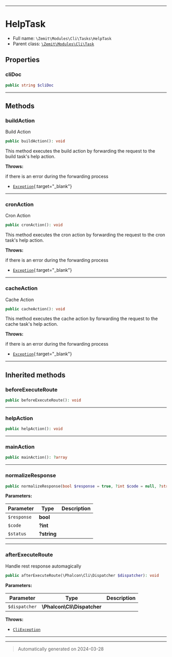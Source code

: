 ***

# HelpTask





* Full name: `\Zemit\Modules\Cli\Tasks\HelpTask`
* Parent class: [`\Zemit\Modules\Cli\Task`](../Task.md)



## Properties


### cliDoc



```php
public string $cliDoc
```






***

## Methods


### buildAction

Build Action

```php
public buildAction(): void
```

This method executes the build action by forwarding the request to the build task's help action.









**Throws:**
<p>if there is an error during the forwarding process</p>

- [`Exception`](https://docs.phalcon.io/latest/api/){:target="_blank"}



***

### cronAction

Cron Action

```php
public cronAction(): void
```

This method executes the cron action by forwarding the request to the cron task's help action.









**Throws:**
<p>if there is an error during the forwarding process</p>

- [`Exception`](https://docs.phalcon.io/latest/api/){:target="_blank"}



***

### cacheAction

Cache Action

```php
public cacheAction(): void
```

This method executes the cache action by forwarding the request to the cache task's help action.









**Throws:**
<p>if there is an error during the forwarding process</p>

- [`Exception`](https://docs.phalcon.io/latest/api/){:target="_blank"}



***


## Inherited methods


### beforeExecuteRoute



```php
public beforeExecuteRoute(): void
```












***

### helpAction



```php
public helpAction(): void
```












***

### mainAction



```php
public mainAction(): ?array
```












***

### normalizeResponse



```php
public normalizeResponse(bool $response = true, ?int $code = null, ?string $status = null): array
```








**Parameters:**

| Parameter | Type | Description |
|-----------|------|-------------|
| `$response` | **bool** |  |
| `$code` | **?int** |  |
| `$status` | **?string** |  |





***

### afterExecuteRoute

Handle rest response automagically

```php
public afterExecuteRoute(\Phalcon\Cli\Dispatcher $dispatcher): void
```








**Parameters:**

| Parameter | Type | Description |
|-----------|------|-------------|
| `$dispatcher` | **\Phalcon\Cli\Dispatcher** |  |




**Throws:**

- [`CliException`](../../../Exception/CliException.md)



***


***
> Automatically generated on 2024-03-28
